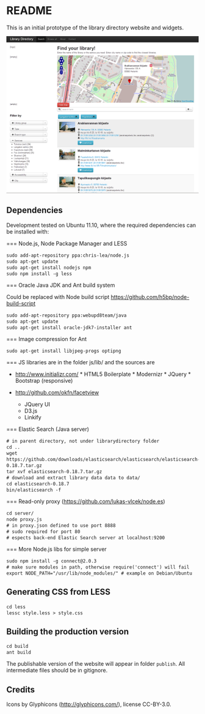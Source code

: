 README
======
This is an initial prototype of the library directory website and widgets.

![Screenshot](screenshot.png "Screenshot of main page")

Dependencies
------------

Development tested on Ubuntu 11.10, where the required dependencies can be installed with:

=== Node.js, Node Package Manager and LESS

    sudo add-apt-repository ppa:chris-lea/node.js
    sudo apt-get update
    sudo apt-get install nodejs npm
    sudo npm install -g less

=== Oracle Java JDK and Ant build system 

Could be replaced with Node build script https://github.com/h5bp/node-build-script

    sudo add-apt-repository ppa:webupd8team/java
    sudo apt-get update
    sudo apt-get install oracle-jdk7-installer ant
 
=== Image compression for Ant

    sudo apt-get install libjpeg-progs optipng

=== JS libraries are in the folder js/lib/ and the sources are

* http://www.initializr.com/
        * HTML5 Boilerplate
        * Modernizr
        * JQuery
        * Bootstrap (responsive)
        
* http://github.com/okfn/facetview
    * JQuery UI
    * D3.js
    * Linkify

=== Elastic Search (Java server)
    
    # in parent directory, not under librarydirectory folder
    cd ..
    wget https://github.com/downloads/elasticsearch/elasticsearch/elasticsearch-0.18.7.tar.gz
    tar xvf elasticsearch-0.18.7.tar.gz
    # download and extract library data data to data/
    cd elasticsearch-0.18.7
    bin/elasticsearch -f

=== Read-only proxy (https://github.com/lukas-vlcek/node.es)
    
    cd server/
    node proxy.js
    # in proxy.json defined to use port 8888 
    # sudo required for port 80
    # espects back-end Elastic Search server at localhost:9200

=== More Node.js libs for simple server

    sudo npm install -g connect@2.0.3
    # make sure modules in path, otherwise require('connect') will fail
    export NODE_PATH="/usr/lib/node_modules/" # example on Debian/Ubuntu
    
    
Generating CSS from LESS
------------------------

    cd less
    lessc style.less > style.css

Building the production version
-------------------------------

    cd build
    ant build

The publishable version of the website will appear in folder `publish`. All intermediate files should be in gitignore.

Credits
-------

Icons by Glyphicons (http://glyphicons.com/), license CC-BY-3.0.

